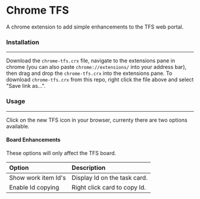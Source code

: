# Chrome TFS 

A chrome extension to add simple enhancements to the TFS web portal.

### Installation
---

Download the `chrome-tfs.crx` file, navigate to the extensions pane in chrome (you can also paste `chrome://extensions/` into your address bar), then drag and drop the `chrome-tfs.crx` into the extensions pane. To download `chrome-tfs.crx` from this repo, right click the file above and select "Save link as...".

### Usage
---
Click on the new TFS icon in your browser, currenty there are two options available.

#### Board Enhancements
These options will only affect the TFS board.

| Option                | Description                  |
|:----------------------|:-----------------------------|
| Show work item Id's   | Display Id on the task card. |
| Enable Id copying     | Right click card to copy Id. |